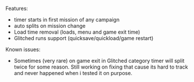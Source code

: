 Features:
* timer starts in first mission of any campaign
* auto splits on mission change
* Load time removal (loads, menu and game exit time)
* Glitched runs support (quicksave/quickload/game restart)

Known issues:
* Sometimes (very rare) on game exit in Glitched category timer will split twice for some reason. Still working on fixing that cause its hard to track and never happened when i tested it on purpose.
